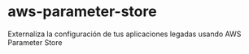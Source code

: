 # aws-parameter-store
Externaliza la configuración de tus aplicaciones legadas usando AWS Parameter Store
